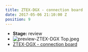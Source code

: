 ```yaml
---
title: ZTEX-DGX - connection board
date: 2017-05-06 21:10:00 Z
position: 9
---
```


* **Stage:** review
* ![preview-ZTEX-DGX Top.jpeg](/uploads/ZTEX-DGX/preview-ZTEX-DGX%20Top.jpeg)
* [ZTEX-DGX - connection board](/originals/ztex-dgx/)
